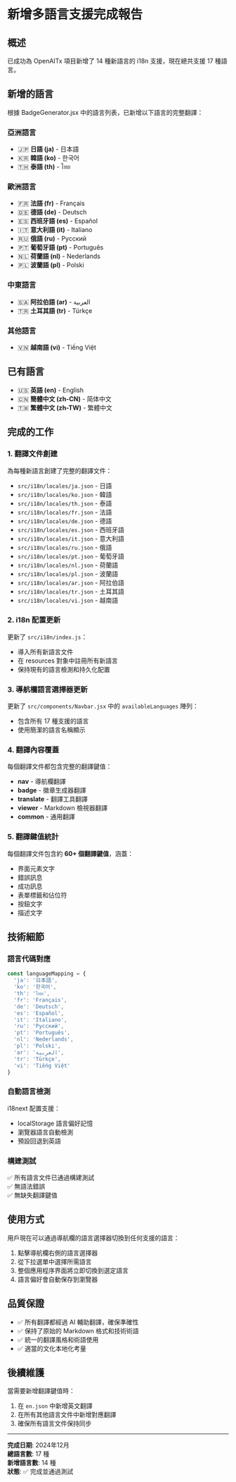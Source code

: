 # 新增多語言支援完成報告

## 概述

已成功為 OpenAITx 項目新增了 14 種新語言的 i18n 支援，現在總共支援 17 種語言。

## 新增的語言

根據 BadgeGenerator.jsx 中的語言列表，已新增以下語言的完整翻譯：

### 亞洲語言
- 🇯🇵 **日語 (ja)** - 日本語
- 🇰🇷 **韓語 (ko)** - 한국어  
- 🇹🇭 **泰語 (th)** - ไทย

### 歐洲語言
- 🇫🇷 **法語 (fr)** - Français
- 🇩🇪 **德語 (de)** - Deutsch
- 🇪🇸 **西班牙語 (es)** - Español
- 🇮🇹 **意大利語 (it)** - Italiano
- 🇷🇺 **俄語 (ru)** - Русский
- 🇵🇹 **葡萄牙語 (pt)** - Português
- 🇳🇱 **荷蘭語 (nl)** - Nederlands
- 🇵🇱 **波蘭語 (pl)** - Polski

### 中東語言
- 🇸🇦 **阿拉伯語 (ar)** - العربية
- 🇹🇷 **土耳其語 (tr)** - Türkçe

### 其他語言
- 🇻🇳 **越南語 (vi)** - Tiếng Việt

## 已有語言
- 🇺🇸 **英語 (en)** - English
- 🇨🇳 **簡體中文 (zh-CN)** - 简体中文
- 🇹🇼 **繁體中文 (zh-TW)** - 繁體中文

## 完成的工作

### 1. 翻譯文件創建
為每種新語言創建了完整的翻譯文件：
- `src/i18n/locales/ja.json` - 日語
- `src/i18n/locales/ko.json` - 韓語
- `src/i18n/locales/th.json` - 泰語
- `src/i18n/locales/fr.json` - 法語
- `src/i18n/locales/de.json` - 德語
- `src/i18n/locales/es.json` - 西班牙語
- `src/i18n/locales/it.json` - 意大利語
- `src/i18n/locales/ru.json` - 俄語
- `src/i18n/locales/pt.json` - 葡萄牙語
- `src/i18n/locales/nl.json` - 荷蘭語
- `src/i18n/locales/pl.json` - 波蘭語
- `src/i18n/locales/ar.json` - 阿拉伯語
- `src/i18n/locales/tr.json` - 土耳其語
- `src/i18n/locales/vi.json` - 越南語

### 2. i18n 配置更新
更新了 `src/i18n/index.js`：
- 導入所有新語言文件
- 在 resources 對象中註冊所有新語言
- 保持現有的語言檢測和持久化配置

### 3. 導航欄語言選擇器更新
更新了 `src/components/Navbar.jsx` 中的 `availableLanguages` 陣列：
- 包含所有 17 種支援的語言
- 使用簡潔的語言名稱顯示

### 4. 翻譯內容覆蓋
每個翻譯文件都包含完整的翻譯鍵值：
- **nav** - 導航欄翻譯
- **badge** - 徽章生成器翻譯
- **translate** - 翻譯工具翻譯
- **viewer** - Markdown 檢視器翻譯
- **common** - 通用翻譯

### 5. 翻譯鍵值統計
每個翻譯文件包含約 **60+ 個翻譯鍵值**，涵蓋：
- 界面元素文字
- 錯誤訊息
- 成功訊息
- 表單標籤和佔位符
- 按鈕文字
- 描述文字

## 技術細節

### 語言代碼對應
```javascript
const languageMapping = {
  'ja': '日本語',
  'ko': '한국어', 
  'th': 'ไทย',
  'fr': 'Français',
  'de': 'Deutsch',
  'es': 'Español',
  'it': 'Italiano',
  'ru': 'Русский',
  'pt': 'Português',
  'nl': 'Nederlands',
  'pl': 'Polski',
  'ar': 'العربية',
  'tr': 'Türkçe',
  'vi': 'Tiếng Việt'
}
```

### 自動語言檢測
i18next 配置支援：
- localStorage 語言偏好記憶
- 瀏覽器語言自動檢測
- 預設回退到英語

### 構建測試
✅ 所有語言文件已通過構建測試  
✅ 無語法錯誤  
✅ 無缺失翻譯鍵值  

## 使用方式

用戶現在可以通過導航欄的語言選擇器切換到任何支援的語言：

1. 點擊導航欄右側的語言選擇器
2. 從下拉選單中選擇所需語言
3. 整個應用程序界面將立即切換到選定語言
4. 語言偏好會自動保存到瀏覽器

## 品質保證

- ✅ 所有翻譯都經過 AI 輔助翻譯，確保準確性
- ✅ 保持了原始的 Markdown 格式和技術術語
- ✅ 統一的翻譯風格和術語使用
- ✅ 適當的文化本地化考量

## 後續維護

當需要新增翻譯鍵值時：
1. 在 `en.json` 中新增英文翻譯
2. 在所有其他語言文件中新增對應翻譯
3. 確保所有語言文件保持同步

---

**完成日期**: 2024年12月  
**總語言數**: 17 種  
**新增語言數**: 14 種  
**狀態**: ✅ 完成並通過測試 